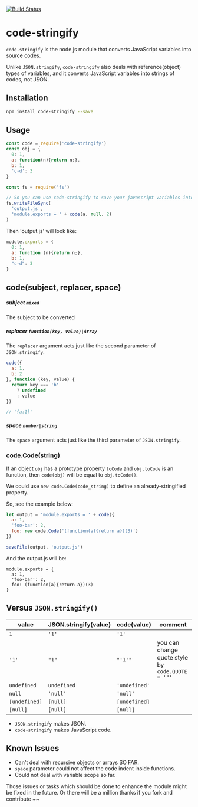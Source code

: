 [![Build Status](https://travis-ci.org/kaelzhang/node-code-stringify.svg?branch=master)](https://travis-ci.org/kaelzhang/node-code-stringify)

# code-stringify

`code-stringify` is the node.js module that converts JavaScript variables into source codes.

Unlike `JSON.stringify`, `code-stringify` also deals with reference(object) types of variables, and it converts JavaScript variables into strings of codes, not JSON.

## Installation

```sh
npm install code-stringify --save
```

## Usage

```js
const code = require('code-stringify')
const obj = {
  0: 1,
  a: function(n){return n;},
  b: 1,
  'c-d': 3
}

const fs = require('fs')

// So you can use code-stringify to save your javascript variables into a file:
fs.writeFileSync(
  'output.js',
  'module.exports = ' + code(a, null, 2)
)
```

Then 'output.js' will look like:

```js
module.exports = {
  0: 1,
  a: function (n){return n;},
  b: 1,
  "c-d": 3
}
```

## code(subject, replacer, space)

##### subject `mixed`

The subject to be converted

##### replacer `function(key, value)|Array`

The `replacer` argument acts just like the second parameter of `JSON.stringify`.

```js
code({
  a: 1,
  b: 2
}, function (key, value) {
  return key === 'b'
    ? undefined
    : value
})

// '{a:1}'
```

##### space `number|string`

The `space` argument acts just like the third parameter of `JSON.stringify`.

### code.Code(string)

If an object `obj` has a prototype property `toCode` and `obj.toCode` is an function, then `code(obj)` will be equal to `obj.toCode()`.

We could use `new code.Code(code_string)` to define an already-stringified property.

So, see the example below:

```js
let output = 'module.exports = ' + code({
  a: 1,
  'foo-bar': 2,
  foo: new code.Code('(function(a){return a})(3)')
})

saveFile(output, 'output.js')
```

And the output.js will be:

```
module.exports = {
  a: 1,
  'foo-bar': 2,
  foo: (function(a){return a})(3)
}
```

## Versus `JSON.stringify()`

value | JSON.stringify(value) | code(value) | comment
----- | --------------------- | ----------- | ----------
`1`   | `'1'`                 | `'1'`       |
`'1'` | `"1"`                 | `"'1'"`     | you can change quote style by `code.QUOTE = '"'`
`undefined` | `undefined`     | `'undefined'` |
`null`      | `'null'`        | `'null'`      |
`[undefined]` | `[null]`        | `[undefined]` |
`[null]`      | `[null]`        | `[null]`      |

- `JSON.stringify` makes JSON.
- `code-stringify` makes JavaScript code.


## Known Issues

- Can't deal with recursive objects or arrays SO FAR.
- `space` parameter could not affect the code indent inside functions.
- Could not deal with variable scope so far.

Those issues or tasks which should be done to enhance the module might be fixed in the future. Or there will be a million thanks if you fork and contribute ~~
